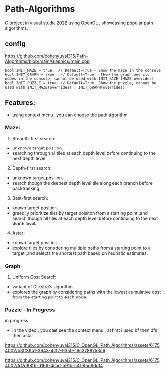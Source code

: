 # Path-Algorithms  
C project in visual studio 2022 using OpenGL , showcasing popular path algorithms.

## config
https://github.com/cohenyuval315/Path-Algorithms/blob/main/Graphics/main.cpp   
```code
bool INIT_MAZE = true;  // Default=True - Show the maze in the console
bool INIT_GRAPH = true;  // Default=True - Show the graph and its nodes in the console, cannot be used with INIT_MAZE (MAZE overides)
bool INIT_PUZZLE = true  // Default=True; Show the puzzle, cannot be used with INIT_MAZE(overrides) , INIT_GRAPH(overrides)
```

## Features:
- using context menu , you can choose the path algorithm

### **Maze**: 
1. Breadth-first search:  
  - unknown target position.
  - searching through all tiles at each depth level before continuing to the next depth level.
2. Depth-first search:
  - unknown target position.
  - search though the deepest depth level tile along each branch before backtracking.
3. Best-first search:
  - known target position.
  - greedily prioritize tiles by target poisiton from a starting point ,and search though all tiles at each depth level before continuing to the next depth level.
4. Astar:
  - known target position.
  - explore tiles by considering multiple paths from a starting point to a target ,and selects the shortest path based on heuristic estimates.

    
### **Graph**
1. Uniform Cost Search:
  - variant of Dijkstra's algorithm.
  - explores the graph by considering paths with the lowest cumulative cost from the starting point to each node.


### **Puzzle - In Progress**
in progress



- in the video , you cant see the context menu , at first i used bf then dfs then astar


https://github.com/cohenyuval315/C_OpenGL_Path_Algorithms/assets/61754002/b3ff39b1-3643-4df2-9350-16c3788753c6  


https://github.com/cohenyuval315/C_OpenGL_Path_Algorithms/assets/61754002/fd7d98f6-d166-4dbd-a91b-c41efad8ddf4

